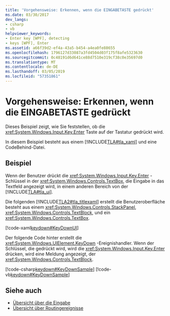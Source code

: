 ```yaml
---
title: 'Vorgehensweise: Erkennen, wenn die EINGABETASTE gedrückt'
ms.date: 03/30/2017
dev_langs:
- csharp
- vb
helpviewer_keywords:
- Enter key [WPF], detecting
- keys [WPF], Enter
ms.assetid: a66f39d2-ef4a-43a5-b454-a4ea0fe88655
ms.openlocfilehash: 1796127d33087a3fd4504d03f175f8afe5323630
ms.sourcegitcommit: 0c48191d6d641ce88d7510e319cf38c0e35697d0
ms.translationtype: MT
ms.contentlocale: de-DE
ms.lasthandoff: 03/05/2019
ms.locfileid: "57351861"
---
```

# <a name="how-to-detect-when-the-enter-key-pressed"></a>Vorgehensweise: Erkennen, wenn die EINGABETASTE gedrückt
Dieses Beispiel zeigt, wie Sie feststellen, ob die <xref:System.Windows.Input.Key.Enter> Taste auf der Tastatur gedrückt wird.  
  
 In diesem Beispiel besteht aus einem [!INCLUDE[TLA#tla_xaml](../../../../includes/tlasharptla-xaml-md.md)] und eine CodeBehind-Datei.  
  
## <a name="example"></a>Beispiel  
 Wenn der Benutzer drückt die <xref:System.Windows.Input.Key.Enter> -Schlüssel in der <xref:System.Windows.Controls.TextBox>, die Eingabe in das Textfeld angezeigt wird, in einem anderen Bereich von der [!INCLUDE[TLA#tla_ui](../../../../includes/tlasharptla-ui-md.md)].  
  
 Die folgenden [!INCLUDE[TLA2#tla_titlexaml](../../../../includes/tla2sharptla-titlexaml-md.md)] erstellt die Benutzeroberfläche besteht aus einem <xref:System.Windows.Controls.StackPanel>, <xref:System.Windows.Controls.TextBlock>, und ein <xref:System.Windows.Controls.TextBox>.  
  
 [!code-xaml[keydown#KeyDownUI](~/samples/snippets/csharp/VS_Snippets_Wpf/KeyDown/CSharp/Window1.xaml#keydownui)]  
  
 Der folgende Code hinter erstellt die <xref:System.Windows.UIElement.KeyDown> -Ereignishandler.  Wenn der Schlüssel, die gedrückt wird, wird die <xref:System.Windows.Input.Key.Enter> drücken, wird eine Meldung angezeigt, der <xref:System.Windows.Controls.TextBlock>.  
  
 [!code-csharp[keydown#KeyDownSample](~/samples/snippets/csharp/VS_Snippets_Wpf/KeyDown/CSharp/Window1.xaml.cs#keydownsample)]
 [!code-vb[keydown#KeyDownSample](~/samples/snippets/visualbasic/VS_Snippets_Wpf/KeyDown/VisualBasic/Window1.xaml.vb#keydownsample)]  
  
## <a name="see-also"></a>Siehe auch
- [Übersicht über die Eingabe](input-overview.md)
- [Übersicht über Routingereignisse](routed-events-overview.md)
